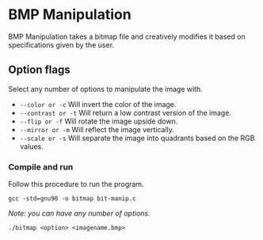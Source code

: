 # BMP Manipulation

BMP Manipulation takes a bitmap file and creatively modifies it based on
specifications given by the user.

## Option flags
Select any number of options to manipulate the image with.

* `--color or -c`  Will invert the color of the image.
* `--contrast or -t`  Will return a low contrast version of the image.
* `--flip or -f`  Will rotate the image upside down.
* `--mirror or -m`  Will reflect the image vertically.
* `--scale or -s`  Will separate the image into quadrants based on the RGB values.

### Compile and run
Follow this procedure to run the program.
```
gcc -std=gnu90 -o bitmap bit-manip.c
```
*Note: you can have any number of options.*
```
./bitmap <option> <imagename.bmp>
```
